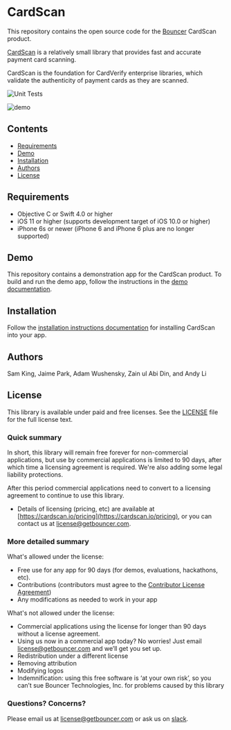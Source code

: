 # CardScan
This repository contains the open source code for the [Bouncer](https://www.getbouncer.com) CardScan product.

[CardScan](https://getbouncer.com/scan) is a relatively small library that provides fast and accurate payment card
scanning.

CardScan is the foundation for CardVerify enterprise libraries, which validate the authenticity of payment cards as
they are scanned.

![Unit Tests](https://github.com/getbouncer/cardscan-ios/workflows/Unit%20Tests/badge.svg)

![demo](docs/images/demo.gif)

## Contents
* [Requirements](#requirements)
* [Demo](#demo)
* [Installation](#installation)
* [Authors](#authors)
* [License](#license)

## Requirements
* Objective C or Swift 4.0 or higher
* iOS 11 or higher (supports development target of iOS 10.0 or higher)
* iPhone 6s or newer (iPhone 6 and iPhone 6 plus are no longer supported)

## Demo
This repository contains a demonstration app for the CardScan product. To build and run the demo app, follow the
instructions in the [demo documentation](https://docs.getbouncer.com/card-scan/android-integration-guide#demo).

## Installation
Follow the [installation instructions documentation](https://docs.getbouncer.com/card-scan/ios-integration-guide#installation)
for installing CardScan into your app.

## Authors
Sam King, Jaime Park, Adam Wushensky, Zain ul Abi Din, and Andy Li

## License
This library is available under paid and free licenses. See the [LICENSE](LICENSE) file for the full license text.

### Quick summary
In short, this library will remain free forever for non-commercial applications, but use by commercial applications is
limited to 90 days, after which time a licensing agreement is required. We're also adding some legal liability
protections.

After this period commercial applications need to convert to a licensing agreement to continue to use this library.
* Details of licensing (pricing, etc) are available at [https://cardscan.io/pricing](https://cardscan.io/pricing), or
you can contact us at [license@getbouncer.com](mailto:license@getbouncer.com).

### More detailed summary
What's allowed under the license:
* Free use for any app for 90 days (for demos, evaluations, hackathons, etc).
* Contributions (contributors must agree to the [Contributor License Agreement](Contributor%20License%20Agreement))
* Any modifications as needed to work in your app

What's not allowed under the license:
* Commercial applications using the license for longer than 90 days without a license agreement.
* Using us now in a commercial app today? No worries! Just email
[license@getbouncer.com](mailto:license@getbouncer.com) and we’ll get you set up.
* Redistribution under a different license
* Removing attribution
* Modifying logos
* Indemnification: using this free software is ‘at your own risk’, so you can’t sue Bouncer Technologies, Inc. for
problems caused by this library

### Questions? Concerns?
Please email us at [license@getbouncer.com](mailto:license@getbouncer.com) or ask us on
[slack](https://getbouncer.slack.com).
